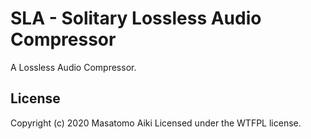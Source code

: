 # SLA - Solitary Lossless Audio Compressor

A Lossless Audio Compressor.

## License

Copyright (c) 2020 Masatomo Aiki Licensed under the WTFPL license.
